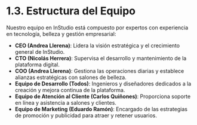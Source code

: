 # 1.3. Estructura del Equipo

Nuestro equipo en InStudio está compuesto por expertos con experiencia en tecnología, belleza y gestión empresarial:

- **CEO (Andrea Llerena)**: Lidera la visión estratégica y el crecimiento general de InStudio.
- **CTO (Nicolás Herrera)**: Supervisa el desarrollo y mantenimiento de la plataforma digital.
- **COO (Andrea Llerena)**: Gestiona las operaciones diarias y establece alianzas estratégicas con salones de belleza.
- **Equipo de Desarrollo (Todos)**: Ingenieros y diseñadores dedicados a la creación y mejora continua de la plataforma.
- **Equipo de Atención al Cliente (Carlos Quiñones)**: Proporciona soporte en línea y asistencia a salones y clientes.
- **Equipo de Marketing (Eduardo Ramón)**: Encargado de las estrategias de promoción y publicidad para atraer y retener usuarios.